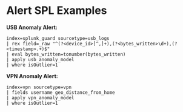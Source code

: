 # Alert SPL Examples

**USB Anomaly Alert:**
```spl
index=splunk_guard sourcetype=usb_logs
| rex field=_raw "^(?<device_id>[^,]+),(?<bytes_written>\d+),(?<timestamp>.+)$"
| eval bytes_written=tonumber(bytes_written)
| apply usb_anomaly_model
| where isOutlier=1
```

**VPN Anomaly Alert:**
```spl
index=vpn sourcetype=vpn
| fields username geo_distance_from_home
| apply vpn_anomaly_model
| where isOutlier=1
```